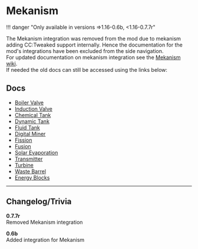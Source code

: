 # Mekanism

!!! danger "Only available in versions =>1.16-0.6b, <1.16-0.7.7r"

The Mekanism integration was removed from the mod due to mekanism adding CC:Tweaked support internally. Hence the documentation for the mod's integrations have been excluded from the side navigation.  
For updated documentation on mekanism integration see the [Mekanism wiki](https://wiki.aidancbrady.com/wiki/Main_Page).  
If needed the old docs can still be accessed using the links below:

## Docs

- [Boiler Valve](./boiler.md)
- [Induction Valve](./induction.md)
- [Chemical Tank](./chemical.md)
- [Dynamic Tank](./dynamic_tank.md)
- [Fluid Tank](./fluid_tank.md)
- [Digital Miner](./digital_miner.md)
- [Fission](./fission.md)
- [Fusion](./fusion.md)
- [Solar Evaporation](./solar_evaporation.md)
- [Transmitter](./transmitter.md)
- [Turbine](./turbine.md)
- [Waste Barrel](./waste_barrel.md)
- [Energy Blocks](./generic.md)

---

## Changelog/Trivia

**0.7.7r**  
Removed Mekanism integration

**0.6b**  
Added integration for Mekanism